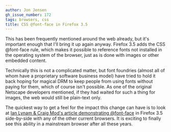 ```yaml
---
author: Jon Jensen
gh_issue_number: 172
tags: browsers, css
title: CSS @font-face in Firefox 3.5
---
```


This has been frequently mentioned around the web already, but it's important enough that I'll bring it up again anyway. Firefox 3.5 adds the CSS @font-face rule, which makes it possible to reference fonts not installed in the operating system of the browser, just as is done with images or other embedded content.

Technically this is not a complicated matter, but font foundries (almost all of whom have a proprietary software business model) have tried to hold it back hoping for magical DRM to keep people from using fonts without paying for them, which of course isn't possible. As one of the original Netscape developers mentioned, if they had waited for such a thing for images, the web would still be plain-text only.

The quickest way to get a feel for the impact this change can have is to look at [Ian Lynam & Craig Mod's article demonstrating @font-face](http://craigmod.com/journal/font-face/) in Firefox 3.5 side-by-side with any of the other current browsers. It is exciting to finally see this ability in a mainstream browser after all these years.
